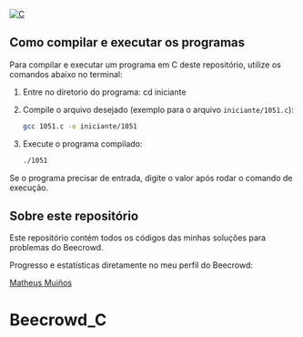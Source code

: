 [![C](https://img.shields.io/badge/linguagem-C-blue)](https://en.wikipedia.org/wiki/C_(programming_language))

## Como compilar e executar os programas

Para compilar e executar um programa em C deste repositório, utilize os comandos abaixo no terminal:

1. Entre no diretorio do programa:
    cd iniciante

2. Compile o arquivo desejado (exemplo para o arquivo `iniciante/1051.c`):
	```bash
	gcc 1051.c -o iniciante/1051
	```

3. Execute o programa compilado:
	```bash
	./1051
	```

Se o programa precisar de entrada, digite o valor após rodar o comando de execução.
## Sobre este repositório

Este repositório contém todos os códigos das minhas soluções para problemas do Beecrowd.

Progresso e estatísticas diretamente no meu perfil do Beecrowd:

[Matheus Muiños](https://judge.beecrowd.com/pt/users/statistics/476772)
# Beecrowd_C